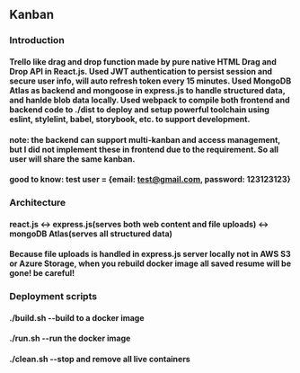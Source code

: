 ## Kanban

### Introduction

#### Trello like drag and drop function made by pure native HTML Drag and Drop API in React.js. Used JWT authentication to persist session and secure user info, will auto refresh token every 15 minutes. Used MongoDB Atlas as backend and mongoose in express.js to handle structured data, and hanlde blob data locally. Used webpack to compile both frontend and backend code to ./dist to deploy and setup powerful toolchain using eslint, stylelint, babel, storybook, etc. to support development.

#### note: the backend can support multi-kanban and access management, but I did not implement these in frontend due to the requirement. So all user will share the same kanban.

#### good to know: test user = {email: test@gmail.com, password: 123123123}

### Architecture

#### react.js <-> express.js(serves both web content and file uploads) <-> mongoDB Atlas(serves all structured data)

#### Because file uploads is handled in express.js server locally not in AWS S3 or Azure Storage, when you rebuild docker image all saved resume will be gone! be careful!

### Deployment scripts

#### ./build.sh --build to a docker image

#### ./run.sh --run the docker image

#### ./clean.sh --stop and remove all live containers

